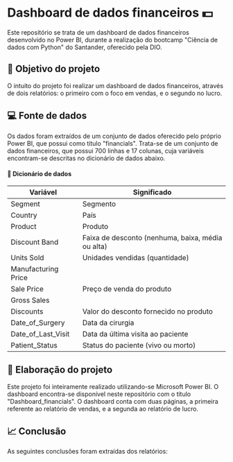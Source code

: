 # Dashboard de dados financeiros 💵

Este repositório se trata de um dashboard de dados financeiros desenvolvido no Power BI, durante a realização do bootcamp "Ciência de dados com Python" do Santander, oferecido pela DIO.

## 🎯 Objetivo do projeto

O intuito do projeto foi realizar um dashboard de dados financeiros, através de dois relatórios: o primeiro com o foco em vendas, e o segundo no lucro.

## 💻 Fonte de dados 

Os dados foram extraídos de um conjunto de dados oferecido pelo próprio Power BI, que possui como título "financials". Trata-se de um conjunto de dados financeiros, que possui 700 linhas e 17 colunas, cuja variáveis encontram-se descritas no dicionário de dados abaixo.

#### 📖 Dicionário de dados

| Variável | Significado |
|----------|-------------|
| Segment | Segmento |
| Country | País |
| Product | Produto |
| Discount Band | Faixa de desconto (nenhuma, baixa, média ou alta) |
| Units Sold | Unidades vendidas (quantidade) |
| Manufacturing Price |  |
| Sale Price | Preço de venda do produto |
| Gross Sales |  |
| Discounts | Valor do desconto fornecido no produto |
| Date_of_Surgery | Data da cirurgia |
| Date_of_Last_Visit | Data da última visita ao paciente |
| Patient_Status | Status do paciente (vivo ou morto) |

## 📝 Elaboração do projeto

Este projeto foi inteiramente realizado utilizando-se Microsoft Power BI. O dashboard encontra-se disponível neste repositório com o título "Dashboard_financials".
O dashboard conta com duas páginas, a primeira referente ao relatório de vendas, e a segunda ao relatório de lucro.

## 📈 Conclusão

As seguintes conclusões foram extraídas dos relatórios:

